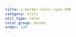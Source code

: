 ```yaml
---
title: s-border-color-cyan-500
category: utils
util_type: color
color_group: border
order: 120
---
```

<div class="s-border-color-cyan-500"></div>